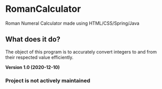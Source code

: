 # RomanCalculator
Roman Numeral Calculator made using HTML/CSS/Spring/Java

## What does it do?
The object of this program is to accurately convert integers to and from their respected value efficiently.

**Version 1.0 (2020-12-10)**
### Project is not actively maintained
